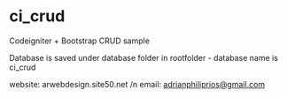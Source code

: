 # ci_crud
Codeigniter + Bootstrap CRUD sample

Database is saved under database folder in rootfolder - database name is ci_crud

website: arwebdesign.site50.net /n
email: adrianphiliprios@gmail.com
